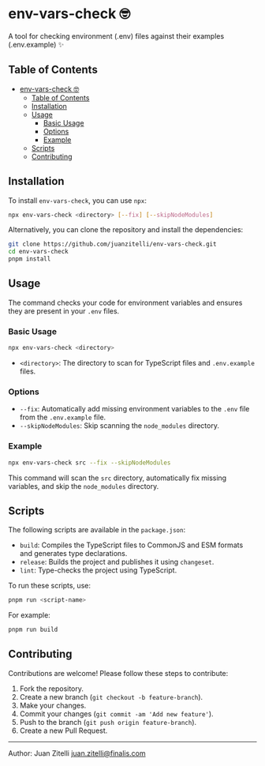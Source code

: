 
# env-vars-check 🤓

A tool for checking environment (.env) files against their examples (.env.example) ✨

## Table of Contents

- [env-vars-check 🤓](#env-vars-check-)
  - [Table of Contents](#table-of-contents)
  - [Installation](#installation)
  - [Usage](#usage)
    - [Basic Usage](#basic-usage)
    - [Options](#options)
    - [Example](#example)
  - [Scripts](#scripts)
  - [Contributing](#contributing)

## Installation

To install `env-vars-check`, you can use `npx`:

```bash
npx env-vars-check <directory> [--fix] [--skipNodeModules]
```

Alternatively, you can clone the repository and install the dependencies:

```bash
git clone https://github.com/juanzitelli/env-vars-check.git
cd env-vars-check
pnpm install
```

## Usage

The command checks your code for environment variables and ensures they are present in your `.env` files.

### Basic Usage

```bash
npx env-vars-check <directory>
```

-    `<directory>`: The directory to scan for TypeScript files and `.env.example` files.

### Options

-    `--fix`: Automatically add missing environment variables to the `.env` file from the `.env.example` file.
-    `--skipNodeModules`: Skip scanning the `node_modules` directory.

### Example

```bash
npx env-vars-check src --fix --skipNodeModules
```

This command will scan the `src` directory, automatically fix missing variables, and skip the `node_modules` directory.

## Scripts

The following scripts are available in the `package.json`:

-    `build`: Compiles the TypeScript files to CommonJS and ESM formats and generates type declarations.
-    `release`: Builds the project and publishes it using `changeset`.
-    `lint`: Type-checks the project using TypeScript.

To run these scripts, use:

```bash
pnpm run <script-name>
```

For example:

```bash
pnpm run build
```

## Contributing

Contributions are welcome! Please follow these steps to contribute:

1. Fork the repository.
2. Create a new branch (`git checkout -b feature-branch`).
3. Make your changes.
4. Commit your changes (`git commit -am 'Add new feature'`).
5. Push to the branch (`git push origin feature-branch`).
6. Create a new Pull Request.

---

Author: Juan Zitelli <juan.zitelli@finalis.com>